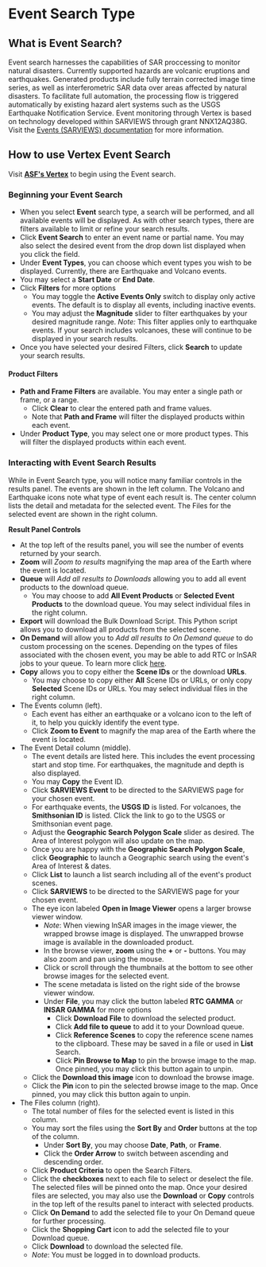 # Event Search Type

## What is Event Search?
Event search harnesses the capabilities of SAR proccessing to monitor natural disasters. Currently supported hazards are volcanic eruptions and earthquakes.  Generated products include fully terrain corrected image time series, as well as interferometric SAR data over areas affected by natural disasters. To facilitate full automation, the processing flow is triggered automatically by existing hazard alert systems such as the USGS Earthquake Notification Service. Event monitoring through Vertex is based on technology developed within SARVIEWS through grant NNX12AQ38G. Visit the [Events (SARVIEWS) documentation](/datasets/events_about) for more information.

## How to use Vertex Event Search
Visit **[ASF's Vertex](https://search.asf.alaska.edu)** to begin using the Event search.

### **Beginning your Event Search**

- When you select **Event** search type, a search will be performed, and all available events will be displayed. As with other search types, there are filters available to limit or refine your search results.
- Click **Event Search** to enter an event name or partial name. You may also select the desired event from the drop down list displayed when you click the field.
- Under **Event Types**, you can choose which event types you wish to be displayed. Currently, there are Earthquake and Volcano events.
- You may select a **Start Date** or **End Date**.
- Click **Filters** for more options
	- You may toggle the **Active Events Only** switch to display only active events. The default is to display all events, including inactive events.
	- You may adjust the **Magnitude** slider to filter earthquakes by your desired magnitude range. *Note:* This filter applies only to earthquake events. If your search includes volcanoes, these will continue to be displayed in your search results.
- Once you have selected your desired Filters, click **Search** to update your search results.

#### **Product Filters**
- **Path and Frame Filters** are available. You may enter a single path or frame, or a range.
	- Click **Clear** to clear the entered path and frame values.
	- Note that **Path and Frame** will filter the displayed products within each event.
- Under **Product Type**, you may select one or more product types. This will filter the displayed products within each event.

### **Interacting with Event Search Results**
While in Event Search type, you will notice many familiar controls in the results panel. The events are shown in the left column. The Volcano and Earthquake icons note what type of event each result is. The center column lists the detail and metadata for the selected event. The Files for the selected event are shown in the right column.

**Result Panel Controls**

- At the top left of the results panel, you will see the number of events returned by your search.
- **Zoom** will *Zoom to results* magnifying the map area of the Earth where the event is located.
- **Queue** will *Add all results to Downloads* allowing you to add all event products to the download queue.
	- You may choose to add **All Event Products** or **Selected Event Products** to the download queue. You may select individual files in the right column.
- **Export** will download the Bulk Download Script. This Python script allows you to download all products from the selected scene.
- **On Demand** will allow you to *Add all results to On Demand queue* to do custom processing on the scenes. Depending on the types of files associated with the chosen event, you may be able to add RTC or InSAR jobs to your queue. To learn more click [here](https://hyp3-docs.asf.alaska.edu/using/vertex/).
- **Copy** allows you to copy either the **Scene IDs** or the download **URLs**.
	- You may choose to copy either **All** Scene IDs or URLs, or only copy **Selected** Scene IDs or URLs. You may select individual files in the right column.
- The Events column (left).
	- Each event has either an earthquake or a volcano icon to the left of it, to help you quickly identify the event type.
	- Click **Zoom to Event** to magnify the map area of the Earth where the event is located.
- The Event Detail column (middle).
	- The event details are listed here. This includes the event processing start and stop time. For earthquakes, the magnitude and depth is also displayed.
	- You may **Copy** the Event ID.
	- Click **SARVIEWS Event** to be directed to the SARVIEWS page for your chosen event.
	- For earthquake events, the **USGS ID** is listed. For volcanoes, the **Smithsonian ID** is listed. Click the link to go to the USGS or Smithsonian event page.
	- Adjust the **Geographic Search Polygon Scale** slider as desired. The Area of Interest polygon will also update on the map.
	- Once you are happy with the **Geographic Search Polygon Scale**, click **Geographic** to launch a Geographic search using the event's Area of Interest & dates.
	- Click **List** to launch a list search including all of the event's product scenes.
	- Click **SARVIEWS** to be directed to the SARVIEWS page for your chosen event.
	- The eye icon labeled **Open in Image Viewer** opens a larger browse viewer window.
		- *Note*: When viewing InSAR images in the image viewer, the wrapped browse image is displayed. The unwrapped browse image is available in the downloaded product.
		- In the browse viewer, **zoom** using the **+** or **-** buttons. You may also zoom and pan using the mouse.
		- Click or scroll through the thumbnails at the bottom to see other browse images for the selected event.
		- The scene metadata is listed on the right side of the browse viewer window.
		- Under **File**, you may click the button labeled **RTC GAMMA** or **INSAR GAMMA** for more options
			- Click **Download File** to download the selected product.
			- Click **Add file to queue** to add it to your Download queue.
			- Click **Reference Scenes** to copy the reference scene names to the clipboard. These may be saved in a file or used in **List** Search.
			- Click **Pin Browse to Map** to pin the browse image to the map. Once pinned, you may click this button again to unpin.
	- Click the **Download this image** icon to download the browse image.
	- Click the **Pin** icon to pin the selected browse image to the map. Once pinned, you may click this button again to unpin.
- The Files column (right).
	- The total number of files for the selected event is listed in this column.
	- You may sort the files using the **Sort By** and **Order** buttons at the top of the column.
		- Under **Sort By**, you may choose **Date**, **Path**, or **Frame**. 
		- Click the **Order Arrow** to switch between ascending and descending order.
	- Click **Product Criteria** to open the Search Filters.
	- Click the **checkboxes** next to each file to select or deselect the file. The selected files will be pinned onto the map. Once your desired files are selected, you may also use the **Download** or **Copy** controls in the top left of the results panel to interact with selected products.
	- Click **On Demand** to add the selected file to your On Demand queue for further processing.
	- Click the **Shopping Cart** icon to add the selected file to your Download queue.
	- Click **Download** to download the selected file.
	- *Note*: You must be logged in to download products.


